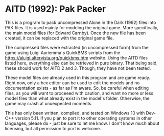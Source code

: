 # AITD (1992): Pak Packer
This is a program to pack uncompressed Alone in the Dark (1992) files into PAK files. It is used mainly for modding the original game. More specifically, the main model files (for Edward Carnby). Once the new file has been created, it can be replaced with the original game file.

The compressed files were extracted (in uncompressed form) from the game using Luigi Auriemma's QuickBMS scripts from the https://aluigi.altervista.org/quickbms.htm website. Using the AITD files listed here, everything else can be retrieved in pure binary. That being said, these should work for AITD 2 and 3. Though, they have not been tested.

These model files are already used in this program and are game ready. Right now, only a hex editor can be used to edit the models and no documentation exists - as far as I'm aware. So, be careful when editing files, as you will want to proceeed with caution, and want no more or less model files than what already exist in the model's folder. Otherwise, the game may crash at unuexpected moments.

This has only been written, compiled, and tested on Windows 10 with Dev-C++ version 5.11. If you plan to port it to other operating systems in other languages, please do - just be sure to let me know. I don't know much about licensing, but all permission to port is welcome.
